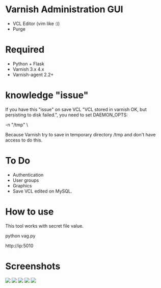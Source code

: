 Varnish Administration GUI 
==========================

* VCL Editor (vim like :))
* Purge

Required
========

* Python + Flask
* Varnish 3.x 4.x
* Varnish-agent 2.2+

knowledge "issue"
=================
If you have this "issue" on save VCL "VCL stored in varnish OK, but persisting to disk failed.", you need to set DAEMON_OPTS:

-n "/tmp" \

Because Varnish try to save in temporary directory /tmp and don't have access to do this.

To Do
=====

* Authentication
* User groups
* Graphics
* Save VCL edited on MySQL.

How to use
==========

This tool works with secret file value.

python vag.py

http://ip:5010

Screenshots
==========
![](http://i57.tinypic.com/scynox.png)
![](http://i62.tinypic.com/cryxj.png)
![](http://i58.tinypic.com/2z7j5lx.png)
![](http://i60.tinypic.com/2n1f20z.png)
![](http://s21.postimg.org/vzdv39r47/tela_editor.png)

